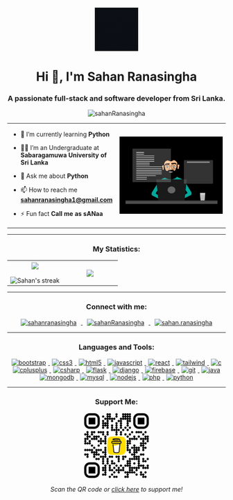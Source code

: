 <p align="center" ><img  src = "https://github.com/sahanRanasingha/sahanRanasingha/blob/main/profileHeader.gif?raw=true" width = 100px></p>
<h1 align="center">Hi 👋, I'm Sahan Ranasingha</h1>
<h3 align="center">A passionate full-stack and software developer from Sri Lanka.</h3>
<p align="center"> <img src="https://komarev.com/ghpvc/?username=sahanRanasingha&label=Profile%20views&color=0e75b6&style=flat" alt="sahanRanasingha" /> </p>

<table align="center">
<tr border="none">
<td width="50%" align="left">
  
- 🌱 I’m currently learning **Python**

- 🧑‍🎓 I’m an Undergraduate at **Sabaragamuwa University of Sri Lanka**

- 💬 Ask me about **Python**

- 📫 How to reach me **sahanranasingha1@gmail.com**
  
- ⚡ Fun fact **Call me as sANaa**

</td>
<td width="50%" align="center">

  <img align="center" alt="Coding" width="450" src="https://github.com/sahanRanasingha/sahanRanasingha/blob/main/developer.gif">

  
  </td>
</tr>
</table>

---

<h3 align="center">My Statistics:</h3>
<p align="center">
<table align="center">
<tr border="none">
<td width="50%" align="center">
  
  <img  align="center"  src="https://github-readme-stats.vercel.app/api?username=sahanRanasingha&theme=dark&show_icons=true&count_private=true" />
  <br></br>
  <img  title="🔥 Get streak stats for your profile at git.io/streak-stats" alt="Sahan's streak" src="https://github-readme-streak-stats.herokuapp.com/?user=sahanRanasingha&theme=dark&hide_border=false" /> 
</td>
<td width="50%" align="center">

  <img  align="center"  src="https://github-readme-stats.anuraghazra1.vercel.app/api/top-langs/?username=sahanRanasingha&theme=dark&hide_border=false&no-bg=true&no-frame=true&langs_count=10"/>
  
  </td>
</tr>
</table>

---

<h3 align="center">Connect with me:</h3>
<p align="center">
<a href="https://linkedin.com/in/sahanranasingha" target="blank">
  <img align="center" src="https://raw.githubusercontent.com/rahuldkjain/github-profile-readme-generator/master/src/images/icons/Social/linked-in-alt.svg" alt="sahanranasingha" height="50" width="50" style="margin-left: 10px; margin-right: 10px;" />
</a>
<a href="https://fb.com/sahanRanasingha" target="blank">
  <img align="center" src="https://raw.githubusercontent.com/rahuldkjain/github-profile-readme-generator/master/src/images/icons/Social/facebook.svg" alt="sahanRanasingha" height="50" width="50" style="margin-left: 10px; margin-right: 10px;" />
</a>
<a href="https://www.instagram.com/sahan.ranasingha/" target="blank">
  <img align="center" src="https://www.edigitalagency.com.au/wp-content/uploads/new-Instagram-icon-png-full-colour.png" alt="sahan.ranasingha" height="50" width="50" style="margin-left: 10px; margin-right: 10px;" />
</a>

</p>

---

<h3 align="center">Languages and Tools:</h3>
<p align="center"> 
<a href="https://getbootstrap.com" target="_blank" rel="noreferrer"> 
  <img src="https://github.com/Scar1109/skill-icons/blob/main/icons/Bootstrap.svg" alt="bootstrap" width="50" height="50" style="margin-left: 5px; margin-right: 5px;" />
</a>
<a href="https://www.w3schools.com/css/" target="_blank" rel="noreferrer"> 
  <img src="https://github.com/Scar1109/skill-icons/blob/main/icons/CSS.svg" alt="css3" width="50" height="50" style="margin-left: 5px; margin-right: 5px;" />
</a>
<a href="https://www.w3.org/html/" target="_blank" rel="noreferrer"> 
  <img src="https://github.com/Scar1109/skill-icons/blob/main/icons/HTML.svg" alt="html5" width="50" height="50" style="margin-left: 5px; margin-right: 5px;" />
</a>
<a href="https://developer.mozilla.org/en-US/docs/Web/JavaScript" target="_blank" rel="noreferrer"> 
  <img src="https://github.com/Scar1109/skill-icons/blob/main/icons/JavaScript.svg" alt="javascript" width="50" height="50" style="margin-left: 5px; margin-right: 5px;" />
</a>
<a href="https://reactjs.org/" target="_blank" rel="noreferrer"> 
  <img src="https://github.com/Scar1109/skill-icons/blob/main/icons/React-Light.svg" alt="react" width="50" height="50" style="margin-left: 5px; margin-right: 5px;" />
</a>
<a href="https://tailwindcss.com/" target="_blank" rel="noreferrer"> 
  <img src="https://github.com/Scar1109/skill-icons/blob/main/icons/TailwindCSS-Light.svg" alt="tailwind" width="50" height="50" style="margin-left: 5px; margin-right: 5px;" />
</a>
<a href="https://www.cprogramming.com/" target="_blank" rel="noreferrer"> 
  <img src="https://github.com/Scar1109/skill-icons/blob/main/icons/C.svg" alt="c" width="50" height="50" style="margin-left: 5px; margin-right: 5px;" />
</a>
<a href="https://www.w3schools.com/cpp/" target="_blank" rel="noreferrer"> 
  <img src="https://github.com/Scar1109/skill-icons/blob/main/icons/CPP.svg" alt="cplusplus" width="50" height="50" style="margin-left: 5px; margin-right: 5px;" />
</a>
<a href="https://www.w3schools.com/cs/" target="_blank" rel="noreferrer"> 
  <img src="https://github.com/Scar1109/skill-icons/blob/main/icons/CS.svg" alt="csharp" width="50" height="50" style="margin-left: 5px; margin-right: 5px;" />
</a>
<a href="https://flask.palletsprojects.com/en/stable/" target="_blank" rel="noreferrer">
  <img src="https://github.com/Scar1109/skill-icons/blob/main/icons/Flask-Light.svg" alt="flask" width="50" height="50" style="margin-left: 5px; margin-right: 5px;" />
</a>
<a href="https://www.djangoproject.com/" target="_blank" rel="noreferrer"> 
  <img src="https://github.com/Scar1109/skill-icons/blob/main/icons/Django.svg" alt="django" width="50" height="50" style="margin-left: 5px; margin-right: 5px;" />
</a>
<a href="https://firebase.google.com/" target="_blank" rel="noreferrer"> 
  <img src="https://github.com/Scar1109/skill-icons/blob/main/icons/Firebase-Light.svg" alt="firebase" width="50" height="50" style="margin-left: 5px; margin-right: 5px;" />
</a>
<a href="https://git-scm.com/" target="_blank" rel="noreferrer"> 
  <img src="https://github.com/Scar1109/skill-icons/blob/main/icons/Git.svg" alt="git" width="50" height="50" style="margin-left: 5px; margin-right: 5px;" />
</a>
<a href="https://www.java.com" target="_blank" rel="noreferrer"> 
  <img src="https://github.com/Scar1109/skill-icons/blob/main/icons/Java-Light.svg" alt="java" width="50" height="50" style="margin-left: 5px; margin-right: 5px;" />
</a>
<a href="https://www.mongodb.com/" target="_blank" rel="noreferrer"> 
  <img src="https://github.com/Scar1109/skill-icons/blob/main/icons/MongoDB.svg" alt="mongodb" width="50" height="50" style="margin-left: 5px; margin-right: 5px;" />
</a>
<a href="https://www.mysql.com/" target="_blank" rel="noreferrer"> 
  <img src="https://github.com/Scar1109/skill-icons/blob/main/icons/MySQL-Light.svg" alt="mysql" width="50" height="50" style="margin-left: 5px; margin-right: 5px;" />
</a>
<a href="https://nodejs.org" target="_blank" rel="noreferrer"> 
  <img src="https://github.com/Scar1109/skill-icons/blob/main/icons/NodeJS-Light.svg" alt="nodejs" width="50" height="50" style="margin-left: 5px; margin-right: 5px;" />
</a>
<a href="https://www.php.net" target="_blank" rel="noreferrer"> 
  <img src="https://github.com/Scar1109/skill-icons/blob/main/icons/PHP-Light.svg" alt="php" width="50" height="50" style="margin-left: 5px; margin-right: 5px;" />
</a>
<a href="https://www.python.org" target="_blank" rel="noreferrer"> 
  <img src="https://github.com/Scar1109/skill-icons/blob/main/icons/Python-Light.svg" alt="python" width="50" height="50" style="margin-left: 5px; margin-right: 5px;" />
</a>

</p>

---

<h3 align="center">Support Me:</h3>
<div align="center">
  <a href="https://www.buymeacoffee.com/rsahan" target="_blank">
      <img src="https://github.com/sahanRanasingha/sahanRanasingha/blob/main/bmc_qr.png" alt="Buy Me a Coffee QR Code" width="150">
  </a>
  <p><i>Scan the QR code or <a href="https://www.buymeacoffee.com/rsahan" target="_blank">click here</a> to support me!</i></p>
</div>



